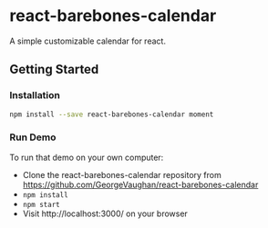 # react-barebones-calendar

A simple customizable calendar for react.

## Getting Started
### Installation

  ```sh
  npm install --save react-barebones-calendar moment
  ```

### Run Demo

To run that demo on your own computer:
* Clone the react-barebones-calendar repository from https://github.com/GeorgeVaughan/react-barebones-calendar
* `npm install`
* `npm start`
* Visit http://localhost:3000/ on your browser
